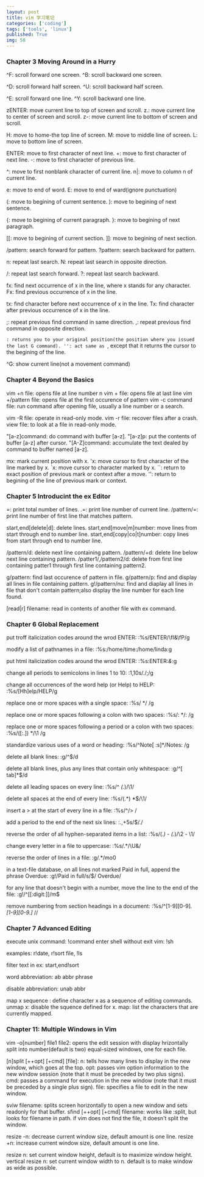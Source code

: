 ```yaml
---
layout: post
title: vim 学习笔记
categories: ['coding']
tags: ['tools', 'linux']
published: True
img: 58
---
```


### Chapter 3 Moving Around in a Hurry 

^F: scroll forward one screen.
^B: scroll backward one screen.

^D: scroll forward half screen.
^U: scroll backward half screen.

^E: scroll forward one line.
^Y: scroll backward one line.

zENTER: move current line to top of screen and scroll.
z.: move current line to center of screen and scroll.
z-: move current line to bottom of screen and scroll.

H: move to home-the top line of screen.
M: move to middle line of screen.
L: move to bottom line of screen.

ENTER: move to first character of next line.
+: move to first character of next line.
-: move to first character of previous line.

^: move to first nonblank character of current line.
n|: move to column n of current line.

e: move to end of word.
E: move to end of ward(ignore punctuation)

(: move to begining of current sentence.
): move to begining of next sentence.

{: move to begining of current paragraph.
}: move to begining of next paragraph.

[[: move to begining of current section.
]]: move to begining of next section.

/pattern: search forward for pattern.
?pattern: search backward for pattern.

n: repeat last search.
N: repeat last search in opposite direction.

/: repeat last search forward.
?: repeat last search backward.

fx: find next occurrence of x in the line, where x stands for any character.
Fx: find previous occurrence of x in the line.

tx: find character before next occurrence of x in the line.
Tx: find character after previous occurrence of x in the line.

;: repeat previous find command in same direction.
,: repeat previous find command in opposite direction.

``: returns you to your original position(the position where you issued the last G command).
'': act same as ``, except that it returns the cursor to the begining of the line.

^G: show current line(not a movement command)

### Chapter 4 Beyond the Basics

vim +n file: opens file at line number n
vim + file: opens file at last line
vim +/pattern file: opens file at the first occurence of pattern
vim -c command file: run command after opening file, usually a line number or a search.

vim -R file: operate in read-only mode.
vim -r file: recover files after a crash.
view file: to look at a file in read-only mode.

"[a-z]command: do command with buffer [a-z].
"[a-z]p: put the contents of buffer [a-z] after cursor.
"[A-Z]command: accumulate the text dealed by command to buffer named [a-z].

mx: mark current position with x.
'x: move cursor to first character of the line marked by x.
`x: move cursor to character marked by x.
``: return to exact position of previous mark or context after a move.
'': return to begining of the line of previous mark or context.

### Chapter 5 Introducint the ex Editor

=: print total number of lines.
.=: print line number of current line.
/pattern/=: print line number of first line that matches pattern.

start,end[delete|d]: delete lines.
start,end[move|m]number: move lines from start through end to number line.
start,end[copy|co|t]number: copy lines from start through end to number line.

/pattern/d: delete next line containing pattern.
/pattern/+d: delete line below next line containing pattern.
/patter1/,/pattern2/d: delete from first line containing patter1 through first line containing pattern2.

g/pattern: find last occurence of pattern in file.
g/pattern/p: find and display all lines in file containing pattern.
g!/pattern/nu: find and diaplay all lines in file that don't contain pattern;also display the line number for each line found.

[read|r] filename: read in contents of another file with ex command. 

### Chapter 6 Global Replacement

put troff italicization codes around the wrod ENTER: :%s/ENTER/\\fI&\\fP/g

modify a list of pathnames in a file: :%s:/home/time:/home/linda:g

put html italicization codes around the wrod ENTER: :%s:ENTER:<I>&</I>:g

change all periods to semicolons in lines 1 to 10: :1,10s/\./;/g

change all occurrences of the word help (or Help) to HELP: :%s/[Hh]elp/HELP/g

replace one or more spaces with a single space: :%s/  */ /g

replace one or more spaces following a colon with two spaces: :%s/:  */:  /g

replace one or more spaces following a period or a colon with two spaces: :%s/\([:.]\)  */\1  /g

standardize various uses of a word or heading: :%s/^Note[ :s]*/Notes: /g

delete all blank lines: :g/^$/d

delete all blank lines, plus any lines that contain only whitespace: :g/^[ tab]*$/d

delete all leading spaces on every line: :%s/^  *\(.*\)/\1/

delete all spaces at the end of every line: :%s/\(.*\)  *$/\1/

insert a >  at the start of every line in a file: :%s/^/>  /

add a period to the end of the next six lines: :.,+5s/$/./

reverse the order of all hyphen-separated items in a list: :%s/\(.*\) - \(.*\)/\2 - \1/

change every letter in a file to uppercase: :%s/.*/\U&/

reverse the order of lines in a file: :g/.*/mo0

in a text-file database, on all lines not marked Paid in full, append the phrase Overdue: :g!/Paid in full/s/$/ Overdue/

for any line that doesn't begin with a number, move the line to the end of the file: :g!/^[[:digit:]]/m$

remove numbering from section headings in a document: :%s/^[1-9][0-9]*\.[1-9][0-9.]* //

### Chapter 7 Advanced Editing

execute unix command: !command
enter shell without exit vim: !sh

examples: r!date, r!sort file, !ls

filter text in ex: start,end!sort

word abbreviation: ab abbr phrase

disable abbreviation: unab abbr

map x sequence : define character x as a sequence of editing commands.
unmap x: disable the squence defined for x.
map: list the characters that are currently mapped.

### Chapter 11: Multiple Windows in Vim

vim -o[number] file1 file2: opens the edit session with display hrizontally split into number(default is two) equal-sized windows, one for each file.

[n]split [++opt] [+cmd] [file]:
n: tells how many lines to display in the new window, which goes at the top.
opt: passes vim option information to the new window session (note that it must be preceded by two plus signs).
cmd: passes a command for execution in the new window (note that it must be preceded by a single plus sign).
file: specifies a file to edit in the new window.

sviw filename: splits screen horizontally to open a new window and sets readonly for that buffer.
sfind [++opt] [+cmd] filename: works like :split, but looks for filename in path. if vim does not find the file, it doesn't split the window.

resize -n: decrease current window size, default amount is one line. 
resize +n: increase current window size, default amount is one line.

resize n: set current window height, default is to maximize window height.
vertical resize n: set current window width to n. default is to make window as wide as possible.

